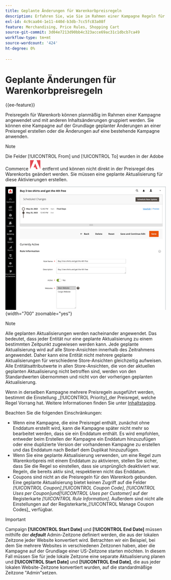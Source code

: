```yaml
---
title: Geplante Änderungen für Warenkorbpreisregeln
description: Erfahren Sie, wie Sie im Rahmen einer Kampagne Regeln für den Warenkorbpreis anwenden und diese mit anderen Inhaltsänderungen gruppieren können.
exl-id: 4c9caa04-1e11-440d-b3db-7cc5fc83a08f
feature: Merchandising, Price Rules, Shopping Cart
source-git-commit: 3d04e7213d90bb4c323acce69ac31c1dbcb7ca49
workflow-type: tm+mt
source-wordcount: '424'
ht-degree: 0%

---
```


# Geplante Änderungen für Warenkorbpreisregeln

{{ee-feature}}

Preisregeln für Warenkorb können planmäßig im Rahmen einer Kampagne angewendet und mit anderen Inhaltsänderungen gruppiert werden. Sie können eine Kampagne auf der Grundlage geplanter Änderungen an einer Preisregel erstellen oder die Änderungen auf eine bestehende Kampagne anwenden.

>[!NOTE]
>
>Die Felder [!UICONTROL From] und [!UICONTROL To] wurden in der Adobe Commerce ![Adobe Commerce](../assets/adobe-logo.svg) entfernt und können nicht direkt in der Preisregel des Warenkorbs geändert werden. Sie müssen eine geplante Aktualisierung für diese Aktivierungen erstellen.

![Preisregeln für Warenkorb - geplante Änderungen](./assets/content-staging-price-rules-cart-scheduled-changes.png){width="700" zoomable="yes"}

>[!NOTE]
>
>Alle geplanten Aktualisierungen werden nacheinander angewendet. Das bedeutet, dass jeder Entität nur eine geplante Aktualisierung zu einem bestimmten Zeitpunkt zugewiesen werden kann. Jede geplante Aktualisierung wird auf alle Store-Ansichten innerhalb des Zeitrahmens angewendet. Daher kann eine Entität nicht mehrere geplante Aktualisierungen für verschiedene Store-Ansichten gleichzeitig aufweisen. Alle Entitätsattributwerte in allen Store-Ansichten, die von der aktuellen geplanten Aktualisierung nicht betroffen sind, werden von den Standardwerten übernommen und nicht von der vorherigen geplanten Aktualisierung.

Wenn in derselben Kampagne mehrere Preisregeln ausgeführt werden, bestimmt die Einstellung _[!UICONTROL Priority]_der Preisregel, welche Regel Vorrang hat. Weitere Informationen finden Sie unter [Inhaltstaging](../content-design/content-staging.md).

Beachten Sie die folgenden Einschränkungen:

- Wenn eine Kampagne, die eine Preisregel enthält, zunächst ohne Enddatum erstellt wird, kann die Kampagne später nicht mehr so bearbeitet werden, dass sie ein Enddatum enthält. Es wird empfohlen, entweder beim Erstellen der Kampagne ein Enddatum hinzuzufügen oder eine duplizierte Version der vorhandenen Kampagne zu erstellen und das Enddatum nach Bedarf dem Duplikat hinzuzufügen.
- Wenn Sie eine geplante Aktualisierung verwenden, um eine Regel zum Warenkorbpreis mit einem Enddatum zu aktivieren, stellen Sie sicher, dass Sie die Regel so einstellen, dass sie ursprünglich deaktiviert war. Regeln, die bereits aktiv sind, respektieren nicht das Enddatum.
- Coupons sind nicht an die Preisregeln für den Warenkorb gebunden. Eine geplante Aktualisierung bietet keinen Zugriff auf die Felder _[!UICONTROL Coupon]_,_[!UICONTROL Coupon Code]_, _[!UICONTROL Uses per Coupon]_und_[!UICONTROL Uses per Customer]_ auf der Registerkarte _[!UICONTROL Rule Information]_. Außerdem sind nicht alle Einstellungen auf der Registerkarte_[!UICONTROL Manage Coupon Codes]_ verfügbar.

>[!IMPORTANT]
>
>Campaign **[!UICONTROL Start Date]** und **[!UICONTROL End Date]** müssen mithilfe der **_default_** Admin-Zeitzone definiert werden, die aus der lokalen Zeitzone jeder Website konvertiert wird. Betrachten wir ein Beispiel, bei dem Sie mehrere Websites in verschiedenen Zeitzonen haben, aber die Kampagne auf der Grundlage einer US-Zeitzone starten möchten. In diesem Fall müssen Sie für jede lokale Zeitzone eine separate Aktualisierung planen und **[!UICONTROL Start Date]** und **[!UICONTROL End Date]**, die aus jeder lokalen Website-Zeitzone konvertiert wurden, auf die standardmäßige Zeitzone &quot;Admin&quot;setzen.
